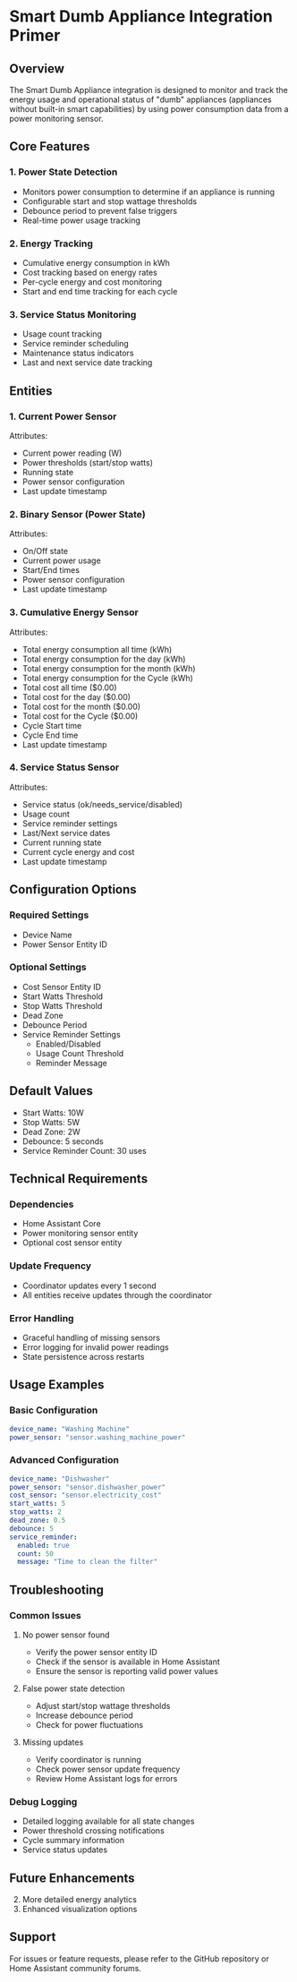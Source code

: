 # Smart Dumb Appliance Integration Primer

## Overview
The Smart Dumb Appliance integration is designed to monitor and track the energy usage and operational status of "dumb" appliances (appliances without built-in smart capabilities) by using power consumption data from a power monitoring sensor.

## Core Features

### 1. Power State Detection
- Monitors power consumption to determine if an appliance is running
- Configurable start and stop wattage thresholds
- Debounce period to prevent false triggers
- Real-time power usage tracking

### 2. Energy Tracking
- Cumulative energy consumption in kWh
- Cost tracking based on energy rates
- Per-cycle energy and cost monitoring
- Start and end time tracking for each cycle

### 3. Service Status Monitoring
- Usage count tracking
- Service reminder scheduling
- Maintenance status indicators
- Last and next service date tracking


## Entities

### 1. Current Power Sensor
Attributes:
- Current power reading (W)
- Power thresholds (start/stop watts)
- Running state
- Power sensor configuration
- Last update timestamp

### 2. Binary Sensor (Power State)
Attributes:
- On/Off state
- Current power usage
- Start/End times
- Power sensor configuration
- Last update timestamp

### 3. Cumulative Energy Sensor
Attributes:
- Total energy consumption all time (kWh)
- Total energy consumption for the day (kWh)
- Total energy consumption for the month (kWh)
- Total energy consumption for the Cycle (kWh)
- Total cost all time ($0.00)
- Total cost for the day ($0.00)
- Total cost for the month ($0.00)
- Total cost for the Cycle  ($0.00)
- Cycle Start time
- Cycle End time
- Last update timestamp


### 4. Service Status Sensor
Attributes:
- Service status (ok/needs_service/disabled)
- Usage count
- Service reminder settings
- Last/Next service dates
- Current running state
- Current cycle energy and cost
- Last update timestamp

## Configuration Options

### Required Settings
- Device Name
- Power Sensor Entity ID

### Optional Settings
- Cost Sensor Entity ID
- Start Watts Threshold
- Stop Watts Threshold
- Dead Zone
- Debounce Period
- Service Reminder Settings
  - Enabled/Disabled
  - Usage Count Threshold
  - Reminder Message

## Default Values
- Start Watts: 10W
- Stop Watts: 5W
- Dead Zone: 2W
- Debounce: 5 seconds
- Service Reminder Count: 30 uses

## Technical Requirements

### Dependencies
- Home Assistant Core
- Power monitoring sensor entity
- Optional cost sensor entity

### Update Frequency
- Coordinator updates every 1 second
- All entities receive updates through the coordinator

### Error Handling
- Graceful handling of missing sensors
- Error logging for invalid power readings
- State persistence across restarts

## Usage Examples

### Basic Configuration
```yaml
device_name: "Washing Machine"
power_sensor: "sensor.washing_machine_power"
```

### Advanced Configuration
```yaml
device_name: "Dishwasher"
power_sensor: "sensor.dishwasher_power"
cost_sensor: "sensor.electricity_cost"
start_watts: 5
stop_watts: 2
dead_zone: 0.5
debounce: 5
service_reminder:
  enabled: true
  count: 50
  message: "Time to clean the filter"
```

## Troubleshooting

### Common Issues
1. No power sensor found
   - Verify the power sensor entity ID
   - Check if the sensor is available in Home Assistant
   - Ensure the sensor is reporting valid power values

2. False power state detection
   - Adjust start/stop wattage thresholds
   - Increase debounce period
   - Check for power fluctuations

3. Missing updates
   - Verify coordinator is running
   - Check power sensor update frequency
   - Review Home Assistant logs for errors

### Debug Logging
- Detailed logging available for all state changes
- Power threshold crossing notifications
- Cycle summary information
- Service status updates

## Future Enhancements
2. More detailed energy analytics
5. Enhanced visualization options

## Support
For issues or feature requests, please refer to the GitHub repository or Home Assistant community forums. 